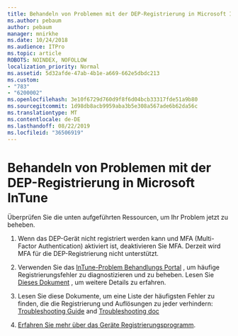 ```yaml
---
title: Behandeln von Problemen mit der DEP-Registrierung in Microsoft InTune
ms.author: pebaum
author: pebaum
manager: mnirkhe
ms.date: 10/24/2018
ms.audience: ITPro
ms.topic: article
ROBOTS: NOINDEX, NOFOLLOW
localization_priority: Normal
ms.assetid: 5d32afde-47ab-4b1e-a669-662e5dbdc213
ms.custom:
- "783"
- "6200002"
ms.openlocfilehash: 3e10f6729d760d9f8f6d04bcb33317fde51a9b80
ms.sourcegitcommit: 1d98db8acb9959aba3b5e308a567ade6b62da56c
ms.translationtype: MT
ms.contentlocale: de-DE
ms.lasthandoff: 08/22/2019
ms.locfileid: "36506919"
---
```

# <a name="troubleshoot-issues-with-dep-enrollment-in-microsoft-intune"></a>Behandeln von Problemen mit der DEP-Registrierung in Microsoft InTune

Überprüfen Sie die unten aufgeführten Ressourcen, um Ihr Problem jetzt zu beheben.
  
1. Wenn das DEP-Gerät nicht registriert werden kann und MFA (Multi-Factor Authentication) aktiviert ist, deaktivieren Sie MFA. Derzeit wird MFA für die DEP-Registrierung nicht unterstützt.

2. Verwenden Sie das [InTune-Problem Behandlungs Portal](https://devicemanagement.microsoft.com/#blade/Microsoft_Intune_DeviceSettings/TroubleshootBlade) , um häufige Registrierungsfehler zu diagnostizieren und zu beheben. Lesen Sie [Dieses Dokument](https://docs.microsoft.com/intune/help-desk-operators) , um weitere Details zu erfahren.

3. Lesen Sie diese Dokumente, um eine Liste der häufigsten Fehler zu finden, die die Registrierung und Auflösungen zu jeder verhindern: [Troubleshooting Guide](https://support.microsoft.com/help/4039809/troubleshooting-ios-device-enrollment-in-intune) and [Troubleshooting doc](https://docs.microsoft.com/intune-classic/troubleshoot/troubleshoot-device-enrollment-in-intune)

4. [Erfahren Sie mehr über das Geräte Registrierungsprogramm](https://docs.microsoft.com/intune/device-enrollment-program-enroll-ios).

